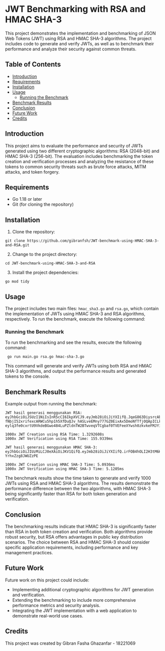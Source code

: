 # JWT Benchmarking with RSA and HMAC SHA-3

This project demonstrates the implementation and benchmarking of JSON Web Tokens (JWT) using RSA and HMAC SHA-3 algorithms. The project includes code to generate and verify JWTs, as well as to benchmark their performance and analyze their security against common threats.

## Table of Contents

- [Introduction](#introduction)
- [Requirements](#requirements)
- [Installation](#installation)
- [Usage](#usage)
  - [Running the Benchmark](#running-the-benchmark)
- [Benchmark Results](#benchmark-results)
- [Conclusion](#conclusion)
- [Future Work](#future-work)
- [Credits](#credits)

## Introduction

This project aims to evaluate the performance and security of JWTs generated using two different cryptographic algorithms: RSA (2048-bit) and HMAC SHA-3 (256-bit). The evaluation includes benchmarking the token creation and verification processes and analyzing the resistance of these tokens to common security threats such as brute force attacks, MITM attacks, and token forgery.

## Requirements

- Go 1.18 or later
- Git (for cloning the repository)

## Installation

1. Clone the repository:
```
git clone https://github.com/gibranfsh/JWT-benchmark-using-HMAC-SHA-3-and-RSA.git
 ```

2. Change to the project directory:
```
cd JWT-benchmark-using-HMAC-SHA-3-and-RSA
```

3. Install the project dependencies:
```
go mod tidy
```

## Usage

The project includes two main files: `hmac_sha3.go` and `rsa.go`, which contain the implementation of JWTs using HMAC SHA-3 and RSA algorithms, respectively. To run the benchmark, execute the following command:

### Running the Benchmark

To run the benchmarking and see the results, execute the following command:

```
 go run main.go rsa.go hmac-sha-3.go
```

This command will generate and verify JWTs using both RSA and HMAC SHA-3 algorithms, and output the performance results and generated tokens to the console.

## Benchmark Results

Example output from running the benchmark:

```
JWT hasil generasi menggunakan RSA:  eyJhbGciOiJSUzI1NiIsInR5cCI6IkpXVCJ9.eyJmb28iOiJiYXIifQ.JqeG863DiysrcAbset8V1bPk9pAFV9g_LXrB-fNbjI52xrifexcARWCu5hp1h5XfDuQJv_hASLveEMny777GZ0EixAx5DmoNfTfjOQApICLkdVcXJWhI9-eylq3fe0cxrtU9VkdeBGwo484LuPZldnTW2BTwveqVTCgbaf0TVEFeeXYwsh0zkvkeFMJYi1MmsM3DErTroKAmbqdmrPYj6Sj9IqAJ7Zo4Zj1htizauMjM3yump_DbT4to3eFT5aU4rdQo2clAEIbQefTBTWfaw4aBkMY_piYVAxqxw2CdQJv7oV92GB4JMkFzBAhkRdHkx2A6rCUO4qgeHi5Yg9J4Gw

1000x JWT Creation using RSA Time: 1.3292608s
1000x JWT Verification using RSA Time: 155.9339ms

JWT hasil generasi menggunakan HMAC SHA-3:  eyJhbGciOiJIUzMiLCJ0eXAiOiJKV1QifQ.eyJmb28iOiJiYXIifQ.irFOB4hOLI2H3tM6HDtpt14iFp0-YrhxZzg8JWUZzPE

1000x JWT Creation using HMAC SHA-3 Time: 5.0936ms
1000x JWT Verification using HMAC SHA-3 Time: 5.1205ms
```

The benchmark results show the time taken to generate and verify 1000 JWTs using RSA and HMAC SHA-3 algorithms. The results demonstrate the performance difference between the two algorithms, with HMAC SHA-3 being significantly faster than RSA for both token generation and verification.

## Conclusion

The benchmarking results indicate that HMAC SHA-3 is significantly faster than RSA in both token creation and verification. Both algorithms provide robust security, but RSA offers advantages in public key distribution scenarios. The choice between RSA and HMAC SHA-3 should consider specific application requirements, including performance and key management practices.

## Future Work

Future work on this project could include:

- Implementing additional cryptographic algorithms for JWT generation and verification.
- Extending the benchmarking to include more comprehensive performance metrics and security analysis.
- Integrating the JWT implementation with a web application to demonstrate real-world use cases.

## Credits

This project was created by Gibran Fasha Ghazanfar - 18221069
